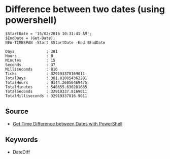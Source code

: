 ﻿# Difference between two dates (using powershell)

    $StartDate = '15/02/2016 10:31:41 AM';
    $EndDate = (Get-Date);
    NEW-TIMESPAN -Start $StartDate -End $EndDate

    Days              : 381
    Hours             : 0
    Minutes           : 15
    Seconds           : 37
    Milliseconds      : 816
    Ticks             : 329193378169011
    TotalDays         : 381.010854362281
    TotalHours        : 9144.26050469475
    TotalMinutes      : 548655.630281685
    TotalSeconds      : 32919337.8169011
    TotalMilliseconds : 32919337816.9011

## Source

 - [Get Time Difference between Dates with PowerShell](https://blogs.technet.microsoft.com/heyscriptingguy/2013/12/28/powertip-get-time-difference-between-dates-with-powershell/)

## Keywords

- DateDiff
